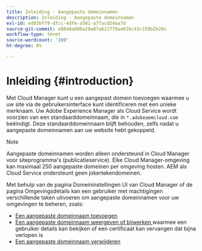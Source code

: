 ```yaml
---
title: Inleiding - Aangepaste domeinnamen
description: Inleiding - Aangepaste domeinnamen
exl-id: ed03bff9-dfcc-4dfe-a501-a7facd24aa7d
source-git-commit: e8848a006a28e87a622779ae62bc43c159b2b20c
workflow-type: tm+mt
source-wordcount: '169'
ht-degree: 0%

---
```


# Inleiding {#introduction}

Met Cloud Manager kunt u een aangepast domein toevoegen waarmee u uw site via de gebruikersinterface kunt identificeren met een unieke merknaam. Uw Adobe Experience Manager als Cloud Service wordt voorzien van een standaarddomeinnaam, die in `*.adobeaemcloud.com` beëindigt. Deze standaarddomeinnaam blijft behouden, zelfs nadat u aangepaste domeinnamen aan uw website hebt gekoppeld.

>[!NOTE]
>Aangepaste domeinnamen worden alleen ondersteund in Cloud Manager voor siteprogramma&#39;s (publicatieservice). Elke Cloud Manager-omgeving kan maximaal 250 aangepaste domeinen per omgeving hosten. AEM als Cloud Service ondersteunt geen jokertekendomeinen.

Met behulp van de pagina Domeininstellingen UI van Cloud Manager of de pagina Omgevingsdetails kan een gebruiker met machtigingen verschillende taken uitvoeren om aangepaste domeinnamen voor uw omgevingen te beheren, zoals:

* [Een aangepaste domeinnaam toevoegen](/help/implementing/cloud-manager/custom-domain-names/add-custom-domain-name.md)
* [Een aangepaste domeinnaam weergeven of bijwerken ](/help/implementing/cloud-manager/custom-domain-names/view-update-replace-custom-domain-name.md) waarmee een gebruiker details kan bekijken of een certificaat kan vervangen dat bijna verlopen is
* [Een aangepaste domeinnaam verwijderen](/help/implementing/cloud-manager/custom-domain-names/delete-custom-domain-name.md)
